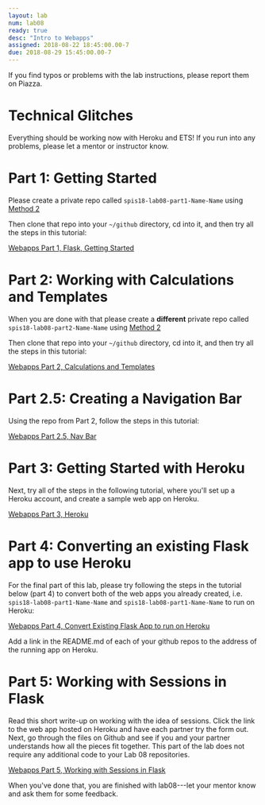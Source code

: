 ```yaml
---
layout: lab
num: lab08
ready: true
desc: "Intro to Webapps"
assigned: 2018-08-22 18:45:00.00-7
due: 2018-08-29 15:45:00.00-7
---
```


If you find typos or problems with the lab instructions, please report them on Piazza.

# Technical Glitches

Everything should be working now with Heroku and ETS! If you run into any problems, please let a mentor or instructor know. 


# Part 1: Getting Started

Please create a private repo called `spis18-lab08-part1-Name-Name` using [Method 2](/topics/github_create_repo/)

Then clone that repo into your `~/github` directory, cd into it, and then try all the steps in this tutorial:

[Webapps Part 1, Flask, Getting Started](/webapps/webapps-intro-part-1-flask-getting-started/)


# Part 2: Working with Calculations and Templates

When you are done with that please create a **different** private repo called `spis18-lab08-part2-Name-Name` using [Method 2](/topics/github_create_repo/)

Then clone that repo into your `~/github` directory, cd into it, and then try all the steps in this tutorial:

[Webapps Part 2, Calculations and Templates](/webapps/webapps-intro-part-2/)

# Part 2.5: Creating a Navigation Bar

Using the repo from Part 2, follow the steps in this tutorial:

[Webapps Part 2.5, Nav Bar](/webapps/webapps-intro-part-2-5/)

# Part 3: Getting Started with Heroku

Next, try all of the steps in the following tutorial, where you'll set up a Heroku account, and create a
sample web app on Heroku.

[Webapps Part 3, Heroku](/webapps/webapps-intro-part-3/)

# Part 4: Converting an existing Flask app to use Heroku

For the final part of this lab, please try following the steps in the tutorial below (part 4) to convert both of the web 
apps you already created, i.e.  `spis18-lab08-part1-Name-Name` and `spis18-lab08-part1-Name-Name` to run on Heroku:

[Webapps Part 4, Convert Existing Flask App to run on Heroku](/webapps/webapps-intro-part-4/)

Add a link in the README.md of each of your github repos to the address of the running app on Heroku.

# Part 5: Working with Sessions in Flask

Read this short write-up on working with the idea of sessions. Click the link to the web app hosted on Heroku and have each partner try the form out. Next, go through the files on Github and see if you and your partner understands how all the pieces fit together. This part of the lab does not require any additional code to your Lab 08 repositories.

[Webapps Part 5, Working with Sessions in Flask](/webapps/webapps-intro-part-5/)

When you've done that, you are finished with lab08---let your mentor know and ask them for some feedback.
